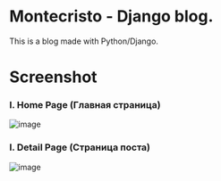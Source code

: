 # Montecristo - Django blog.
This is a blog made with Python/Django.



# Screenshot

### **I. Home Page (Главная страница)**
![image](https://user-images.githubusercontent.com/120123042/206747549-870481e7-05bb-40e4-9b3c-725dd02e5547.png)


### **I. Detail Page (Страница поста)**
![image](https://user-images.githubusercontent.com/120123042/206748146-f5b6adea-12ae-4c77-8a62-137b6a894df3.png)

